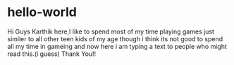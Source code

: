 # hello-world
Hi Guys
Karthik here,I like to spend most of my time playing games just similer to all other teen kids of my age though i  think its not good to spend all my time in gameing and now here i am typing a text to people who might read this.(i guess)
Thank You!!
